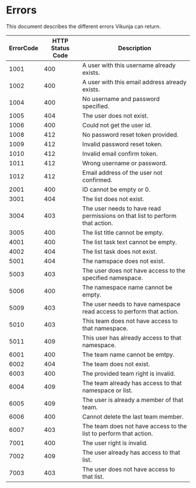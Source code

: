 # Errors

This document describes the different errors Vikunja can return.

| ErrorCode | HTTP Status Code | Description |
|-----------|------------------|-------------|
| 1001 | 400 | A user with this username already exists. |
| 1002 | 400 | A user with this email address already exists. |
| 1004 | 400 | No username and password specified. |
| 1005 | 404 | The user does not exist. |
| 1006 | 400 | Could not get the user id. |
| 1008 | 412 | No password reset token provided. |
| 1009 | 412 | Invalid password reset token. |
| 1010 | 412 | Invalid email confirm token. |
| 1011 | 412 | Wrong username or password. |
| 1012 | 412 | Email address of the user not confirmed. |
| 2001 | 400 | ID cannot be empty or 0. |
| 3001 | 404 | The list does not exist. |
| 3004 | 403 | The user needs to have read permissions on that list to perform that action. |
| 3005 | 400 | The list title cannot be empty. |
| 4001 | 400 | The list task text cannot be empty. |
| 4002 | 404 | The list task does not exist. |
| 5001 | 404 | The namspace does not exist. | 
| 5003 | 403 | The user does not have access to the specified namespace. |
| 5006 | 400 | The namespace name cannot be empty. |
| 5009 | 403 | The user needs to have namespace read access to perform that action. |
| 5010 | 403 | This team does not have access to that namespace. |
| 5011 | 409 | This user has already access to that namespace. |
| 6001 | 400 | The team name cannot be emtpy. |
| 6002 | 404 | The team does not exist. |
| 6003 | 400 | The provided team right is invalid. |
| 6004 | 409 | The team already has access to that namespace or list. |
| 6005 | 409 | The user is already a member of that team. |
| 6006 | 400 | Cannot delete the last team member. |
| 6007 | 403 | The team does not have access to the list to perform that action. |
| 7001 | 400 | The user right is invalid. |
| 7002 | 409 | The user already has access to that list. |
| 7003 | 403 | The user does not have access to that list. |
